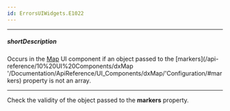 ```yaml
---
id: ErrorsUIWidgets.E1022
---
```

---
##### shortDescription
Occurs in the [Map](/api-reference/10%20UI%20Components/dxMap '/Documentation/ApiReference/UI_Components/dxMap/') UI component if an object passed to the [markers](/api-reference/10%20UI%20Components/dxMap '/Documentation/ApiReference/UI_Components/dxMap/'Configuration/#markers) property is not an array.

---
Check the validity of the object passed to the **markers** property.